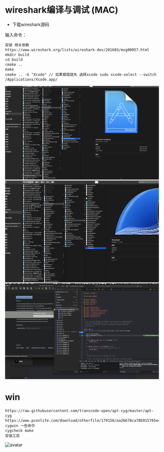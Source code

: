 # wireshark编译与调试 (MAC)
*  下载wireshark源码 

 输入命令：
```
安装 相关依赖
https://www.wireshark.org/lists/wireshark-dev/201603/msg00057.html
mkdir build
cd build 
cmake ..
make 
cmake .. -G "Xcode" // 如果报错就先 选择xcode sudo xcode-select --switch /Applications/Xcode.app/
```
![avatar](https://github.com/haidragon/pcap_Banalysis/blob/master/pages/page5/images/1.png)
![avatar](https://github.com/haidragon/pcap_Banalysis/blob/master/pages/page5/images/2.png)
![avatar](https://github.com/haidragon/pcap_Banalysis/blob/master/pages/page5/images/3.jpg)

# win 
```
https://raw.githubusercontent.com/transcode-open/apt-cyg/master/apt-cyg
https://www.pconlife.com/download/otherfile/179150/aa26678ca78b915765ece4563214cf2f/
cygwin 一些命令
cygcheck make
安装工具
```
![avatar](https://github.com/haidragon/pcap_Banalysis/blob/master/pages/page5/images/4.jpg)
